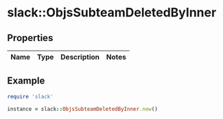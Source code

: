 # slack::ObjsSubteamDeletedByInner

## Properties

| Name | Type | Description | Notes |
| ---- | ---- | ----------- | ----- |

## Example

```ruby
require 'slack'

instance = slack::ObjsSubteamDeletedByInner.new()
```

